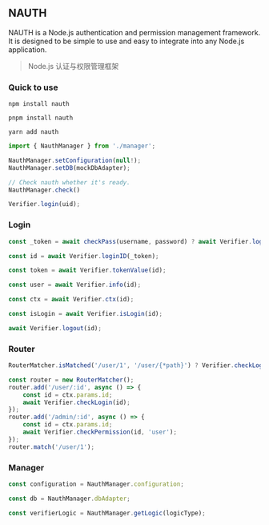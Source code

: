 ## NAUTH

NAUTH is a Node.js authentication and permission management framework. It is designed to be simple to use and easy to integrate into any Node.js application.

> Node.js 认证与权限管理框架

### Quick to use

```shell
npm install nauth

pnpm install nauth

yarn add nauth
```

```ts
import { NauthManager } from './manager';

NauthManager.setConfiguration(null!);
NauthManager.setDB(mockDbAdapter);

// Check nauth whether it's ready.
NauthManager.check()
```

```ts
Verifier.login(uid);
```

### Login

```ts
const _token = await checkPass(username, password) ? await Verifier.login(username) : null;

const id = await Verifier.loginID(_token);

const token = await Verifier.tokenValue(id);

const user = await Verifier.info(id);

const ctx = await Verifier.ctx(id);

const isLogin = await Verifier.isLogin(id);

await Verifier.logout(id);
```

### Router
    
```ts
RouterMatcher.isMatched('/user/1', '/user/{*path}') ? Verifier.checkLogin(id) : null;

const router = new RouterMatcher();
router.add('/user/:id', async () => {
    const id = ctx.params.id;
    await Verifier.checkLogin(id);
});
router.add('/admin/:id', async () => {
    const id = ctx.params.id;
    await Verifier.checkPermission(id, 'user');
});
router.match('/user/1');
```

### Manager

```ts
const configuration = NauthManager.configuration;

const db = NauthManager.dbAdapter;

const verifierLogic = NauthManager.getLogic(logicType);
```